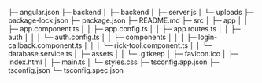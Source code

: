 ├─ angular.json
├─ backend
│ ├─ backend
│ ├─ server.js
│ └─ uploads
├─ package-lock.json
├─ package.json
├─ README.md
├─ src
│ ├─ app
│ │ ├─ app.component.ts
│ │ ├─ app.config.ts
│ │ ├─ app.routes.ts
│ │ ├─ auth
│ │ │ └─ auth.config.ts
│ │ ├─ components
│ │ │ ├─ login-callback.component.ts
│ │ │ └─ rick-tool.component.ts
│ │ └─ database.service.ts
│ ├─ assets
│ │ └─ .gitkeep
│ ├─ favicon.ico
│ ├─ index.html
│ ├─ main.ts
│ └─ styles.css
├─ tsconfig.app.json
├─ tsconfig.json
└─ tsconfig.spec.json

```

```
